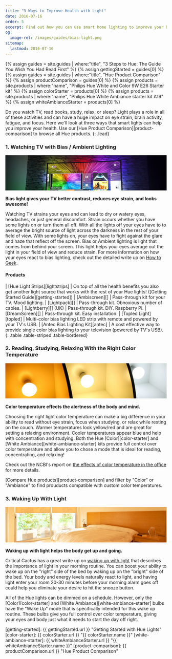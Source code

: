 ```yaml
---
title: "3 Ways to Improve Health with Light"
date: 2016-07-16
order: 5
excerpt: Find out how you can use smart home lighting to improve your health during normal activities like sleep, reading, and watching TV.
og:
  image-rel: /images/guides/bias-light.png
sitemap:
  lastmod: 2016-07-16
---
```

{% assign guides = site.guides | where:"title", "3 Steps to Hue: The Guide You Wish You Had Read First" %}
{% assign gettingStarted = guides[0] %}
{% assign guides = site.guides | where:"title", "Hue Product Comparison" %}
{% assign productComparison = guides[0] %}
{% assign products = site.products | where:"name", "Philips Hue White and Color 9W E26 Starter kit" %}
{% assign colorStarter = products[0] %}
{% assign products = site.products | where:"name", "Philips Hue White Ambiance starter kit A19" %}
{% assign whiteAmbianceStarter = products[0] %}

Do you watch TV, read books, study, relax, or sleep? Light plays a role in all of these activities and can have a huge impact on eye strain, brain activity, fatigue, and focus. Here we'll look at three ways that smart lights can help you improve your health. Use our [Hue Product Comparison][product-comparison] to browse all Hue products.
{: .lead}

### 1. Watching TV with Bias / Ambient Lighting

<img src="/images/guides/bias-light.png" class="img-responsive" alt="Bias Light / Ambient Light" />

**Bias light gives your TV better contrast, reduces eye strain, and looks awesome!**

Watching TV strains your eyes and can lead to dry or watery eyes, headaches, or just general discomfort. Strain occurs whether you have some lights on or turn them all off. With all the lights off your eyes have to to average the bright source of light across the darkness in the rest of your field of view. With some lights on, your eyes have to fight against the glare and haze that reflect off the screen. Bias or Ambient lighting is light that comes from behind your screen. This light helps your eyes average out the light in your field of view and reduce strain. For more information on how your eyes react to bias lighting, check out the detailed write up on [How to Geek][howtogeek].

#### Products

<div class="row">
<div class="col-sm-12">
<div class="table-responsive" markdown="1">
| [Hue Light Strips][lightstrips] | On top of all the health benefits you also get another light source that works with the rest of your Hue lights! ([Getting Started Guide][getting-started])
| [Ambiscreen][] | Pass-through kit for your TV. Mood lighting.
| [Lightpack][] | Pass-through kit. Obnoxious number of cables.
| [Lightberry][] (UK) | Pass-through kit. DIY. Raspberry Pi.
| [DreamScreen][] | Pass-through kit. Easy installation.
| [Topled Light][topled] | Multi-color bias lighting LED strip with remote and powered by your TV's USB.
| [Antec Bias Lighting Kit][antec] | A cost effective way to provide single color bias lighting to your television (powered by TV's USB).
{: .table .table-striped .table-bordered}
</div>
</div>
</div>

### 2. Reading, Studying, Relaxing With the Right Color Temperature

<img src="/images/guides/light-temperatures.png" class="img-responsive" alt="Light Temperature" />

**Color temperature effects the alertness of the body and mind.**

Choosing the right light color temperature can make a big difference in your ability to read without eye strain, focus when studying, or relax while resting on the couch. Warmer temperatures look yellow/red and are great for setting a relaxing environment. Cooler temperatures appear blue and help with concentration and studying.  Both the Hue [Color][color-starter] and [White Ambiance][white-ambiance-starter] kits provide full control over color temperature and allow you to chose a mode that is ideal for reading, concentrating, and relaxing!

Check out the NCBI's report on [the effects of color temperature in the office][ncbi] for more details.

[Compare Hue products][product-comparison] and filter by "Color" or "Ambiance" to find prouducts compatible with custom color temperatures.

### 3. Waking Up With Light

<img src="/images/guides/wake-up-light.png" class="img-responsive" alt="Wake up light" />

**Waking up with light helps the body get up and going.**

Critical Cactus has a great write up on [waking up with light][wake-up-light] that describes the importance of light in your morning routine. You can boost your ability to wake up on the "right" side of the bed by waking up on the "bright" side of the bed. Your body and energy levels naturally react to light, and having light enter your room 20-30 minutes before your morning alarm goes off could help you eliminate your desire to hit the snooze button.

All of the Hue lights can be dimmed on a schedule. However, only the [Color][color-starter] and [White Ambiance][white-ambiance-starter] bulbs have the "Wake Up" mode that is specifically intended for this wake up routine. These bulbs give you full control over color temperature, giving your eyes and body just what it needs to start the day off right.

[howtogeek]: http://www.howtogeek.com/213464/how-to-decrease-eye-fatigue-while-watching-tv-and-gaming-with-bias-lighting/ "Decrease eye fatigue"
[lightstrips]: https://www.amazon.com/Philips-800284-Lightstrip-Plus-Generation/dp/B014H2OXYU/ref=as_li_ss_tl?ie=UTF8&qid=1468703098&sr=8-1&keywords=hue+light+strips&linkCode=ll1&tag=meethue-20&linkId=f63f560f9a5f9c814e81d8abd55a686c "Hue Light Strips"
[ambiscreen]: http://ambiscreen.tv/ "Ambiscreen"
[lightpack]: http://www.lightpack.tv/ "Lightpack"
[lightberry]: http://www.amazon.co.uk/gp/product/B01I48ES66/ref=as_li_qf_sp_asin_il_tl?ie=UTF8&camp=1634&creative=6738&creativeASIN=B01I48ES66&linkCode=as2&tag=mehu02-21 "Lightberry"
[dreamscreen]: http://www.dreamscreentv.com/ "DreamScreen"
[antec]: https://www.amazon.com/Antec-Lighting-HDTV-51-1-Inch-increase/dp/B007TG5EG8/ref=as_li_ss_tl?ie=UTF8&dpID=41R3KZbbaML&dpSrc=sims&preST=_AC_UL160_SR160,160_&psc=1&refRID=Q0MCRS877XV8SPBSGSB4&linkCode=ll1&tag=meethue-20&linkId=49876e8635af7ee92ef6882efa458490 "Antec Lighting"
[topled]: https://www.amazon.com/Topled-Backlight-Light-Lighting-Desktop/dp/B01DJ8VCB0/ref=as_li_ss_tl?ie=UTF8&qid=1468703302&sr=8-4&keywords=tv+ambient+lighting&linkCode=ll1&tag=meethue-20&linkId=4a93ba79ce25ca2c3dc93f1d3c795012 "Topled Bias Lighting"
[ncbi]: http://www.ncbi.nlm.nih.gov/pmc/articles/PMC1779263/ "Effects of office lighting"
[wake-up-light]: http://www.criticalcactus.com/wake-up-light/ "Wake-up light"
[getting-started]: {{ gettingStarted.url }} "Getting Started with Hue Lights"
[color-starter]: {{ colorStarter.url }} "{{ colorStarter.name }}"
[white-ambiance-starter]: {{ whiteAmbianceStarter.url }} "{{ whiteAmbianceStarter.name }}"
[product-comparison]: {{ productComparison.url }} "Hue Product Comparison"
